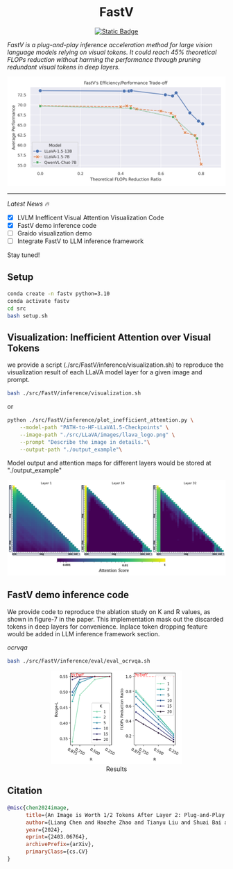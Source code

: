 <h1 align="center">FastV</h1>

<p align="center">
<a href="https://arxiv.org/abs/2403.06764">
<img alt="Static Badge" src="https://img.shields.io/badge/FastV-ArXiv-red"></a>
</p>

*FastV is a plug-and-play inference acceleration method for large vision language models relying on visual tokens. It could reach 45\% theoretical FLOPs reduction without harming the performance through pruning redundant visual tokens in deep layers.*

<div align=center>
<img width="600" src="./figs/fastv_tradeoff.png"/>
</div>

---
*Latest News 🔥*

- [x] LVLM Inefficent Visual Attention Visualization Code
- [x] FastV demo inference code
- [ ] Graido visualization demo
- [ ] Integrate FastV to LLM inference framework

Stay tuned!

## Setup
```bash
conda create -n fastv python=3.10
conda activate fastv
cd src
bash setup.sh
```

## Visualization: Inefficient Attention over Visual Tokens 

we provide a script (./src/FastV/inference/visualization.sh) to reproduce the visualization result of each LLaVA model layer for a given image and prompt.

```bash
bash ./src/FastV/inference/visualization.sh
```
or
```bash
python ./src/FastV/inference/plot_inefficient_attention.py \
    --model-path "PATH-to-HF-LLaVA1.5-Checkpoints" \
    --image-path "./src/LLaVA/images/llava_logo.png" \
    --prompt "Describe the image in details."\
    --output-path "./output_example"\
```

Model output and attention maps for different layers would be stored at "./output_example"

<div align=center>
<img width="600" src="./figs/attn_map.png"/>
</div>

## FastV demo inference code

We provide code to reproduce the ablation study on K and R values, as shown in figure-7 in the paper. This implementation mask out the discarded tokens in deep layers for convenience. Inplace token dropping feature would be added in LLM inference framework section.

*ocrvqa*
```bash
bash ./src/FastV/inference/eval/eval_ocrvqa.sh
```

<div align=center>
<img width="300" src="./figs/ablation_ocrvqa.png"/><br>
Results 
</div>


## Citation
```bib
@misc{chen2024image,
      title={An Image is Worth 1/2 Tokens After Layer 2: Plug-and-Play Inference Acceleration for Large Vision-Language Models}, 
      author={Liang Chen and Haozhe Zhao and Tianyu Liu and Shuai Bai and Junyang Lin and Chang Zhou and Baobao Chang},
      year={2024},
      eprint={2403.06764},
      archivePrefix={arXiv},
      primaryClass={cs.CV}
}
```
